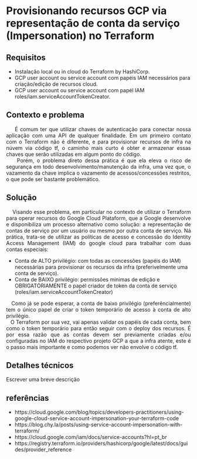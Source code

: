 # Provisionando recursos GCP via representação de conta da serviço (Impersonation) no Terraform

<b>
    <h2>
        Requisitos
</b></h2>

<p align="justify">
    <ul>
    <li>Instalação local ou in cloud do Terraform by HashiCorp.</li>
    <li>GCP user account ou service account com papéis IAM necessários para criação/edição de recursos cloud.</li>
    <li>GCP user account ou service account com papél IAM roles/iam.serviceAccountTokenCreator.</li>
    </ul>
</p>

<b>
    <h2>
        Contexto e problema
</b></h2>

<p align="justify">&nbsp &nbsp É comum ter que utilizar chaves de autenticação para conectar nossa aplicação com uma API de qualquer finalidade. Em um primeiro contato com o Terraform não é diferente, e para provisionar recursos de infra na núvem via código tf, o caminho mais curto é obter e armazenar essas chaves que serão utilizadas em algum ponto do código.
<br>&nbsp &nbsp Porém, o problema direto dessa prática é que ela eleva o risco de segurança em todo desenvolvimento/manutenção da infra, uma vez que, o vazamento da chave implica o vazamento de acessos/concessões restritos, o que pode ser bastante problemático.</p>

<b>
    <h2>
        Solução
</b></h2>

<p align="justify">&nbsp &nbsp Visando esse problema, em particular no contexto de utilizar o Terraform para operar recursos do Google Cloud Plataform, que a Google desenvolve e disponibiliza um processo alternativo como solução: a representação de contas de serviço por um usuário ou mesmo por outra conta de serviço. Ná prática, trata-se de utilizar as políticas de acesso e concessão do Identity Access Management (IAM) do google cloud para trabalhar com duas contas especiais:
    <ul>
        <li>Conta de ALTO privilégio: com todas as concessões (papéis do IAM) necessárias para provisionar os recursos da infra (preferivelmente uma conta de serviço).</li>
        <li>Conta de BAIXO privilégio: permissões minimas de edição e OBRIGATÓRIAMENTE o papél criador de token da conta de serviço (roles/iam.serviceAccountTokenCreator)</li>
    </ul>
</p>
<p align="justify">&nbsp &nbspComo já se pode esperar, a conta de baixo privilégio (preferêncialmente) tem o único papel de criar o token temporário de acesso à conta de alto privilégio.<br>
&nbsp &nbspO Terraform por sua vez, vai apenas validar os papéis de cada conta, bem como o token temporário para então seguir com o deploy dos recursos. É por essa razão que as contas devem ser previamente criadas e/ou configuradas no IAM do respectivo projeto GCP a que a infra atente, este é o passo mais importante e como podemos ver não envolve o código tf.
</p>

<b>
    <h2>
        Detalhes técnicos
</b></h2>

<p align="justify">Escrever uma breve descrição</p>

<b>
    <h2>
        referências
</b></h2>

<p align="justify">
    <ul>
        <li>
            <a>https://cloud.google.com/blog/topics/developers-practitioners/using-google-cloud-service-account-impersonation-your-terraform-code</a></li>
        <li>
            <a>https://blog.chy.la/posts/using-service-account-impersonation-with-terraform/</a></li>
        <li>
            <a>https://cloud.google.com/iam/docs/service-accounts?hl=pt_br</a></li>
        <li>
            <a>https://registry.terraform.io/providers/hashicorp/google/latest/docs/guides/provider_reference</a></li>
     </ul>
</p>